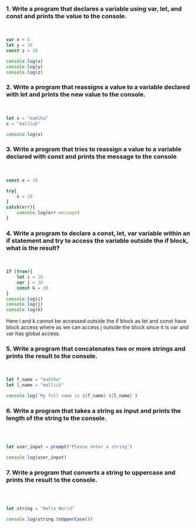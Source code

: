 ### 1. Write a program that declares a variable using var, let, and const and prints the value to the console.

<br/>

```js
var x = 5
let y = 10
const z = 20

console.log(x)
console.log(y)
console.log(z)
```

### 2. Write a program that reassigns a value to a variable declared with let and prints the new value to the console.

<br/>

```js
let x = "madiha"
x = "mallick"

console.log(x)
```

### 3. Write a program that tries to reassign a value to a variable declared with const and prints the message to the console

<br/>

```js
const x = 10

try{
    x = 20
}
catch(err){
    console.log(err.message)
}

```

### 4. Write a program to declare a const, let, var variable within an if statement and try to access the variable outside the if block, what is the result?

<br/>

```js
if (true){
    let i = 10
    var j = 20
    const k = 30
}
console.log(i)
console.log(j)
console.log(k)
```

Here i and k cannot be accessed outside the if block as let and const have block access where as we can access j outside the block since it is var and var has global access.

### 5. Write a program that concatenates two or more strings and prints the result to the console.

<br/>

```js
let f_name = "madiha"
let l_name = "mallick"

console.log(`My full name is ${f_name} ${l_name}`)

```

### 6. Write a program that takes a string as input and prints the length of the string to the console.

<br/>

```js

let user_input = prompt("Please enter a string")

console.log(user_input)

```

### 7. Write a program that converts a string to uppercase and prints the result to the console.

<br/>

```js

let string = "Hello World"

console.log(string.toUpperCase())

```
